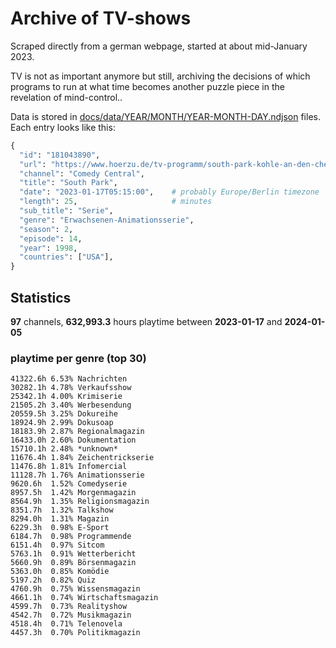 # Archive of TV-shows

Scraped directly from a german webpage, started at about mid-January 2023.

TV is not as important anymore but still, archiving the decisions of which programs to run at what time
becomes another puzzle piece in the revelation of mind-control.. 

Data is stored in [docs/data/YEAR/MONTH/YEAR-MONTH-DAY.ndjson](docs/data/) files. 
Each entry looks like this:

```python
{
  "id": "181043890", 
  "url": "https://www.hoerzu.de/tv-programm/south-park-kohle-an-den-chefkoch/bid_181043890/", 
  "channel": "Comedy Central", 
  "title": "South Park", 
  "date": "2023-01-17T05:15:00",    # probably Europe/Berlin timezone 
  "length": 25,                     # minutes 
  "sub_title": "Serie", 
  "genre": "Erwachsenen-Animationsserie", 
  "season": 2, 
  "episode": 14, 
  "year": 1998, 
  "countries": ["USA"],
}
```

## Statistics

**97** channels, **632,993.3** hours playtime between **2023-01-17** and **2024-01-05**


### playtime per genre (top 30)

    41322.6h 6.53% Nachrichten
    30282.1h 4.78% Verkaufsshow
    25342.1h 4.00% Krimiserie
    21505.2h 3.40% Werbesendung
    20559.5h 3.25% Dokureihe
    18924.9h 2.99% Dokusoap
    18183.9h 2.87% Regionalmagazin
    16433.0h 2.60% Dokumentation
    15710.1h 2.48% *unknown*
    11676.4h 1.84% Zeichentrickserie
    11476.8h 1.81% Infomercial
    11128.7h 1.76% Animationsserie
    9620.6h  1.52% Comedyserie
    8957.5h  1.42% Morgenmagazin
    8564.9h  1.35% Religionsmagazin
    8351.7h  1.32% Talkshow
    8294.0h  1.31% Magazin
    6229.3h  0.98% E-Sport
    6184.7h  0.98% Programmende
    6151.4h  0.97% Sitcom
    5763.1h  0.91% Wetterbericht
    5660.9h  0.89% Börsenmagazin
    5363.0h  0.85% Komödie
    5197.2h  0.82% Quiz
    4760.9h  0.75% Wissensmagazin
    4661.1h  0.74% Wirtschaftsmagazin
    4599.7h  0.73% Realityshow
    4542.7h  0.72% Musikmagazin
    4518.4h  0.71% Telenovela
    4457.3h  0.70% Politikmagazin
